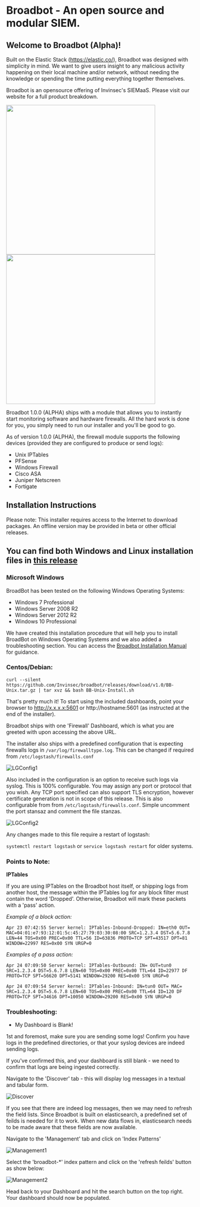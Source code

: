 # Broadbot - An open source and modular SIEM.

## Welcome to Broadbot (Alpha)!

Built on the Elastic Stack (https://elastic.co/), Broadbot was designed with simplicity in mind. We want to give users insight to any malicious activity happening on their local machine and/or network, without needing the knowledge or spending the time putting everything together themselves.

Broadbot is an opensource offering of Invinsec's SIEMaaS. Please visit our website for a full product breakdown.


<img src="/images/ss1.JPG?raw=true" width="400"/> <img src="/images/ss2.JPG?raw=true" width="400"/> 




Broadbot 1.0.0 (ALPHA) ships with a module that allows you to instantly start monitoring software and hardware firewalls. All the hard work is done for you, you simply need to run our installer and you'll be good to go.

As of version 1.0.0 (ALPHA), the firewall module supports the following devices (provided they are configured to produce or send logs):
 
* Unix IPTables
* PFSense
* Windows Firewall
* Cisco ASA
* Juniper Netscreen
* Fortigate

## Installation Instructions

Please note: This installer requires access to the Internet to download packages. An offline version may be provided in beta or other official releases.

## You can find both Windows and Linux installation files in [this release](https://github.com/Invinsec/broadbot/releases) 

### Microsoft Windows
BroadBot has been tested on the following Windows Operating Systems:

* Windows 7 Professional
* Windows Server 2008 R2
* Windows Server 2012 R2
* Windows 10 Professional

We have created this installation procedure that will help you to install BroadBot on Windows Operating Systems and we also added a troubleshooting section. You can access the [Broadbot Installation Manual](https://github.com/Invinsec/broadbot/blob/master/documentation/Broadbot%20Installation%20Manual.pdf "Installation Manual") for guidance.

### Centos/Debian:


`curl --silent https://github.com/Invinsec/broadbot/releases/download/v1.0/BB-Unix.tar.gz | tar xvz && bash BB-Unix-Install.sh`


That's pretty much it! To start using the included dashboards, point your browser to http://x.x.x.x:5601 or http://hostname:5601 (as instructed at the end of the installer).

Broadbot ships with one 'Firewall' Dashboard, which is what you are greeted with upon accessing the above URL.

The installer also ships with a predefined configuration that is expecting firewalls logs in `/var/log/firewalltype.log`. This can be changed if required from `/etc/logstash/firewalls.conf`

![LGConfig1](/images/ss3.JPG?raw=true)

Also included in the configuration is an option to receive such logs via syslog. This is 100% configurable. You may assign any port or protocol that you wish. Any TCP port specified can also support TLS encryption, however certificate generation is not in scope of this release. This is also configurable from from `/etc/logstash/firewalls.conf`. Simple uncomment the port stansaz and comment the file stanzas.

![LGConfig2](/images/ss4.JPG?raw=true)

Any changes made to this file require a restart of logstash:

`systemctl restart logstash` or `service logstash restart` for older systems.

### Points to Note:

**IPTables**

If you are using IPTables on the Broadbot host itself, or shipping logs from another host, the message within the IPTables log for any block filter must contain the word 'Dropped'. Otherwise, Broadbot will mark these packets with a 'pass' action.

*Example of a block action:*

`Apr 23 07:42:55 Server kernel: IPTables-Inbound-Dropped: IN=eth0 OUT= MAC=04:01:e7:93:12:01:5c:45:27:79:03:30:08:00 SRC=1.2.3.4 DST=5.6.7.8 LEN=44 TOS=0x00 PREC=0x00 TTL=56 ID=63836 PROTO=TCP SPT=43517 DPT=81 WINDOW=22997 RES=0x00 SYN URGP=0`

*Examples of a pass action:*

`Apr 24 07:09:50 Server kernel: IPTables-Outbound: IN= OUT=tun0 SRC=1.2.3.4 DST=5.6.7.8 LEN=60 TOS=0x00 PREC=0x00 TTL=64 ID=22977 DF PROTO=TCP SPT=56620 DPT=5141 WINDOW=29200 RES=0x00 SYN URGP=0`

`Apr 24 07:09:54 Server kernel: IPTables-Inbound: IN=tun0 OUT= MAC= SRC=1.2.3.4 DST=5.6.7.8 LEN=60 TOS=0x00 PREC=0x00 TTL=64 ID=120 DF PROTO=TCP SPT=34616 DPT=10050 WINDOW=29200 RES=0x00 SYN URGP=0`

### Troubleshooting:

* My Dashboard is Blank!

1st and foremost, make sure you are sending some logs! Confirm you have logs in the predefined directories, or that your syslog devices are indeed sending logs.

If you've confirmed this, and your dashboard is still blank - we need to confirm that logs are being ingested correctly.

Navigate to the 'Discover' tab - this will display log messages in a textual and tabular form.

![Discover](/images/ss5.jpg?raw=true)

If you see that there are indeed log messages, then we may need to refresh the field lists. Since Broadbot is built on elasticsearch, a predefined set of feilds is needed for it to work. When new data flows in, elasticsearch needs to be made aware that these fields are now available.

Navigate to the 'Management' tab and click on 'Index Patterns'

![Management1](/images/ss6.JPG?raw=true)

Select the 'broadbot-*' index pattern and click on the 'refresh feilds' button as show below:

![Management2](/images/ss7.JPG?raw=true)

Head back to your Dashboard and hit the search button on the top right. Your dashboard should now be populated.

